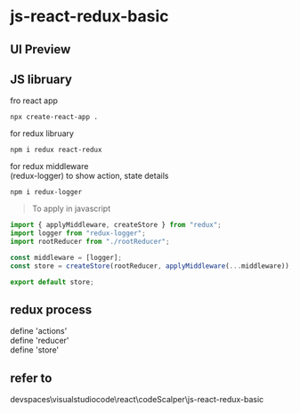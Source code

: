 # js-react-redux-basic

## UI Preview

## JS libruary

fro react app

```
npx create-react-app .
```

for redux libruary

```
npm i redux react-redux
```

for redux middleware  
(redux-logger) to show action, state details

```
npm i redux-logger
```

> To apply in javascript

```javascript
import { applyMiddleware, createStore } from "redux";
import logger from "redux-logger";
import rootReducer from "./rootReducer";

const middleware = [logger];
const store = createStore(rootReducer, applyMiddleware(...middleware));

export default store;
```

## redux process

define 'actions'  
define 'reducer'  
define 'store'

## refer to

devspaces\visualstudiocode\react\codeScalper\js-react-redux-basic
